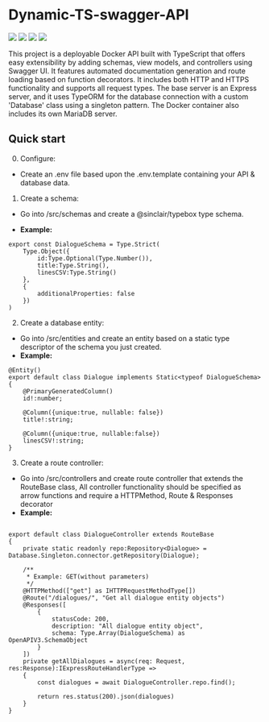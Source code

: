 # Dynamic-TS-swagger-API
 ![](https://img.shields.io/badge/GitHub-100000?style=for-the-badge&logo=github&logoColor=white)
 ![](https://img.shields.io/badge/TypeScript-007ACC?style=for-the-badge&logo=typescript&logoColor=white)
 ![](https://img.shields.io/badge/MariaDB-003545?style=for-the-badge&logo=mariadb&logoColor=white)
 ![](https://img.shields.io/static/v1?label=Project%20status:&message=Incomplete&color=red&style=for-the-badge)

This project is a deployable Docker API built with TypeScript that offers easy extensibility by adding schemas, view models, and controllers using Swagger UI. It features automated documentation generation and route loading based on function decorators. It includes both HTTP and HTTPS functionality and supports all request types. The base server is an Express server, and it uses TypeORM for the database connection with a custom 'Database' class using a singleton pattern. The Docker container also includes its own MariaDB server.

## Quick start 
0. Configure: 
- Create an .env file based upon the .env.template containing your API & database data.

1. Create a schema: 
- Go into /src/schemas and create a @sinclair/typebox type schema. 

- <b>Example:</b>
```
export const DialogueSchema = Type.Strict(
    Type.Object({
        id:Type.Optional(Type.Number()),
        title:Type.String(),
        linesCSV:Type.String()
    }, 
    {
        additionalProperties: false
    })
)
```

2. Create a database entity: 
- Go into /src/entities and create an entity based on a static type descriptor of the schema you just created. 
- <b>Example:</b>
```
@Entity()
export default class Dialogue implements Static<typeof DialogueSchema>
{
    @PrimaryGeneratedColumn()
    id!:number;

    @Column({unique:true, nullable: false})
    title!:string;

    @Column({unique:true, nullable:false})
    linesCSV!:string;
}

```

3. Create a route controller: 
- Go into /src/controllers and create route controller that extends the RouteBase class, All controller functionality should be specified as arrow functions and require a HTTPMethod, Route & Responses decorator 
- <b>Example:</b>
```

export default class DialogueController extends RouteBase
{
    private static readonly repo:Repository<Dialogue> = Database.Singleton.connector.getRepository(Dialogue);

    /**
     * Example: GET(without parameters)
     */
    @HTTPMethod(["get"] as IHTTPRequestMethodType[])
    @Route("/dialogues/", "Get all dialogue entity objects")
    @Responses([
        {
            statusCode: 200,
            description: "All dialogue entity object",
            schema: Type.Array(DialogueSchema) as OpenAPIV3.SchemaObject
        }
    ])
    private getAllDialogues = async(req: Request, res:Response):IExpressRouteHandlerType =>
    {
        const dialogues = await DialogueController.repo.find();

        return res.status(200).json(dialogues)
    }
}
```